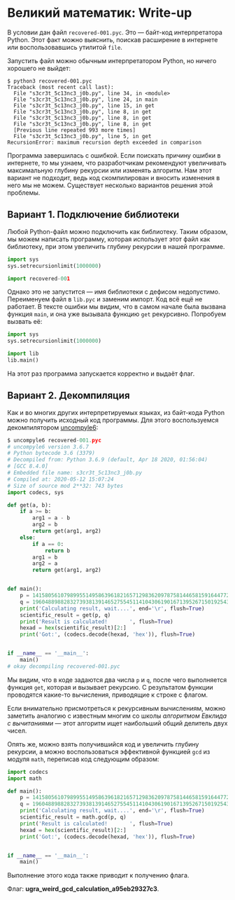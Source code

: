 # Великий математик: Write-up

В условии дан файл `recovered-001.pyc`. Это — байт-код интерпретатора Python. Этот факт можно выяснить, поискав расширение в интернете или воспользовавшись утилитой `file`.

Запустить файл можно обычным интерпретатором Python, но ничего хорошего не выйдет:

```
$ python3 recovered-001.pyc 
Traceback (most recent call last):
  File "s3cr3t_5c13nc3_j0b.py", line 34, in <module>
  File "s3cr3t_5c13nc3_j0b.py", line 24, in main
  File "s3cr3t_5c13nc3_j0b.py", line 15, in get
  File "s3cr3t_5c13nc3_j0b.py", line 8, in get
  File "s3cr3t_5c13nc3_j0b.py", line 8, in get
  File "s3cr3t_5c13nc3_j0b.py", line 8, in get
  [Previous line repeated 993 more times]
  File "s3cr3t_5c13nc3_j0b.py", line 5, in get
RecursionError: maximum recursion depth exceeded in comparison
```

Программа завершилась с ошибкой. Если поискать причину ошибки в интернете, то мы узнаем, что разработчикам рекомендуют увеличивать максимальную глубину рекурсии или изменять алгоритм. Нам этот вариант не подходит, ведь код скомпилирован и вносить изменения в него мы не можем. Существует несколько вариантов решения этой проблемы.

## Вариант 1. Подключение библиотеки

Любой Python-файл можно подключить как библиотеку. Таким образом, мы можем написать программу, которая использует этот файл как библиотеку, при этом увеличить глубину рекурсии в нашей программе.

```python
import sys
sys.setrecursionlimit(1000000)

import recovered-001
```

Однако это не запустится — имя библиотеки с дефисом недопустимо. Переименуем файл в `lib.pyc` и заменим импорт. Код всё ещё не работает. В тексте ошибки мы видим, что в самом начале была вызвана функция `main`, и она уже вызывала функцию `get` рекурсивно. Попробуем вызвать её:

```python
import sys
sys.setrecursionlimit(1000000)

import lib
lib.main()
```

На этот раз программа запускается корректно и выдаёт флаг.

## Вариант 2. Декомпиляция

Как и во многих других интерпретируемых языках, из байт-кода Python можно получить исходный код программы. Для этого воспользуемся декомпилятором [uncompyle6](https://github.com/rocky/python-uncompyle6):

```python
$ uncompyle6 recovered-001.pyc
# uncompyle6 version 3.6.7
# Python bytecode 3.6 (3379)
# Decompiled from: Python 3.6.9 (default, Apr 18 2020, 01:56:04) 
# [GCC 8.4.0]
# Embedded file name: s3cr3t_5c13nc3_j0b.py
# Compiled at: 2020-05-12 15:07:24
# Size of source mod 2**32: 743 bytes
import codecs, sys

def get(a, b):
    if a >= b:
        arg1 = a - b
        arg2 = b
        return get(arg1, arg2)
    else:
        if a == 0:
            return b
        arg1 = b
        arg2 = a
        return get(arg1, arg2)


def main():
    p = 141580561079899551495863961821657129836209787581446581591644772592702997327951089250862884804191
    q = 1960488988283273938139146527554511410430619016713952671501925432811038301783489211411712019324411835
    print('Calculating result, wait....', end='\r', flush=True)
    scientific_result = get(p, q)
    print('Result is calculated!       ', flush=True)
    hexad = hex(scientific_result)[2:]
    print('Got:', (codecs.decode(hexad, 'hex')), flush=True)


if __name__ == '__main__':
    main()
# okay decompiling recovered-001.pyc
```

Мы видим, что в коде задаются два числа `p` и `q`, после чего выполняется функция `get`, которая и вызывает рекурсию. С результатом функции проводятся какие-то вычисления, приводящие к строке с флагом.

Если внимательно присмотреться к рекурсивным вычислениям, можно заметить аналогию с известным многим со школы *алгоритмом Евклида с вычитаниями* — этот алгоритм ищет наибольший общий делитель двух чисел.

Опять же, можно взять получившийся код и увеличить глубину рекурсии, а можно воспользоваться эффективной функцией `gcd` из модуля `math`, переписав код следующим образом:

```python
import codecs
import math

def main():
    p = 141580561079899551495863961821657129836209787581446581591644772592702997327951089250862884804191
    q = 1960488988283273938139146527554511410430619016713952671501925432811038301783489211411712019324411835
    print('Calculating result, wait....', end='\r', flush=True)
    scientific_result = math.gcd(p, q)
    print('Result is calculated!       ', flush=True)
    hexad = hex(scientific_result)[2:]
    print('Got:', (codecs.decode(hexad, 'hex')), flush=True)


if __name__ == '__main__':
    main()
```

Выполнение этого кода также приводит к получению флага.

Флаг: **ugra_weird_gcd_calculation_a95eb29327c3**.
